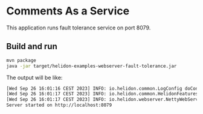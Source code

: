 # Comments As a Service

This application runs fault tolerance service on port 8079.

## Build and run

```bash
mvn package
java -jar target/helidon-examples-webserver-fault-tolerance.jar
```

The output will be like:

```bash
[Wed Sep 26 16:01:16 CEST 2023] INFO: io.helidon.common.LogConfig doConfigureLogging - Logging at initialization configured using classpath: /logging.properties 
[Wed Sep 26 16:01:17 CEST 2023] INFO: io.helidon.common.HelidonFeatures features - Helidon SE 3.2.6-SNAPSHOT features: [Config, Fault Tolerance, Tracing, WebServer] 
[Wed Sep 26 16:01:17 CEST 2023] INFO: io.helidon.webserver.NettyWebServer lambda$start$9 - Channel '@default' started: [id: 0xb11f6086, L:/[0:0:0:0:0:0:0:0]:8079] 
Server started on http://localhost:8079
```

